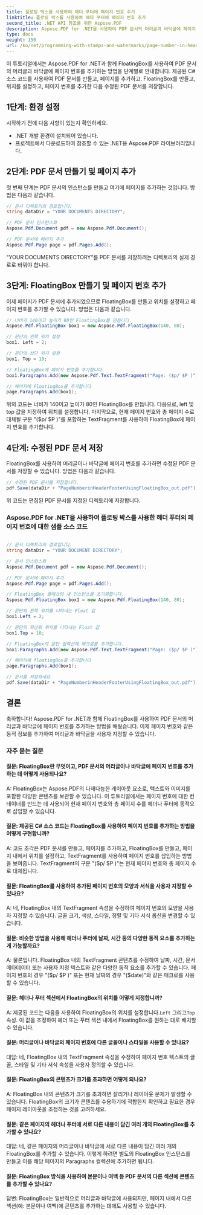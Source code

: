 ```yaml
---
title: 플로팅 박스를 사용하여 헤더 푸터에 페이지 번호 추가
linktitle: 플로팅 박스를 사용하여 헤더 푸터에 페이지 번호 추가
second_title: .NET API 참조를 위한 Aspose.PDF
description: Aspose.PDF for .NET을 사용하여 PDF 문서의 머리글과 바닥글에 페이지 번호를 추가하는 방법을 알아보세요.
type: docs
weight: 150
url: /ko/net/programming-with-stamps-and-watermarks/page-number-in-header-footer-using-floating-box/
---
```

이 튜토리얼에서는 Aspose.PDF for .NET과 함께 FloatingBox를 사용하여 PDF 문서의 머리글과 바닥글에 페이지 번호를 추가하는 방법을 단계별로 안내합니다. 제공된 C# 소스 코드를 사용하여 PDF 문서를 만들고, 페이지를 추가하고, FloatingBox를 만들고, 위치를 설정하고, 페이지 번호를 추가한 다음 수정된 PDF 문서를 저장합니다.

## 1단계: 환경 설정

시작하기 전에 다음 사항이 있는지 확인하세요.

- .NET 개발 환경이 설치되어 있습니다.
- 프로젝트에서 다운로드하여 참조할 수 있는 .NET용 Aspose.PDF 라이브러리입니다.

## 2단계: PDF 문서 만들기 및 페이지 추가

첫 번째 단계는 PDF 문서의 인스턴스를 만들고 여기에 페이지를 추가하는 것입니다. 방법은 다음과 같습니다.

```csharp
// 문서 디렉토리의 경로입니다.
string dataDir = "YOUR DOCUMENTS DIRECTORY";

// PDF 문서 인스턴스화
Aspose.Pdf.Document pdf = new Aspose.Pdf.Document();

// PDF 문서에 페이지 추가
Aspose.Pdf.Page page = pdf.Pages.Add();
```

"YOUR DOCUMENTS DIRECTORY"를 PDF 문서를 저장하려는 디렉토리의 실제 경로로 바꿔야 합니다.

## 3단계: FloatingBox 만들기 및 페이지 번호 추가

이제 페이지가 PDF 문서에 추가되었으므로 FloatingBox를 만들고 위치를 설정하고 페이지 번호를 추가할 수 있습니다. 방법은 다음과 같습니다.

```csharp
// 너비가 140이고 높이가 80인 FloatingBox를 만듭니다.
Aspose.Pdf.FloatingBox box1 = new Aspose.Pdf.FloatingBox(140, 80);

// 문단의 왼쪽 위치 설정
box1. Left = 2;

// 문단의 상단 위치 설정
box1. Top = 10;

// FloatingBox에 페이지 번호를 추가합니다.
box1.Paragraphs.Add(new Aspose.Pdf.Text.TextFragment("Page: ($p/ $P )"));

// 페이지에 FloatingBox를 추가합니다
page.Paragraphs.Add(box1);
```

위의 코드는 너비가 140이고 높이가 80인 FloatingBox를 만듭니다. 다음으로, left 및 top 값을 지정하여 위치를 설정합니다. 마지막으로, 현재 페이지 번호와 총 페이지 수로 대체될 구문 "($p/ $P )"를 포함하는 TextFragment를 사용하여 FloatingBox에 페이지 번호를 추가합니다.

## 4단계: 수정된 PDF 문서 저장

FloatingBox를 사용하여 머리글이나 바닥글에 페이지 번호를 추가하면 수정된 PDF 문서를 저장할 수 있습니다. 방법은 다음과 같습니다.

```csharp
// 수정된 PDF 문서를 저장합니다.
pdf.Save(dataDir + "PageNumberinHeaderFooterUsingFloatingBox_out.pdf");
```

위 코드는 편집된 PDF 문서를 지정된 디렉토리에 저장합니다.

### Aspose.PDF for .NET을 사용하여 플로팅 박스를 사용한 헤더 푸터의 페이지 번호에 대한 샘플 소스 코드 
```csharp

// 문서 디렉토리의 경로입니다.
string dataDir = "YOUR DOCUMENT DIRECTORY";

// 문서 인스턴스화
Aspose.Pdf.Document pdf = new Aspose.Pdf.Document();

// PDF 문서에 페이지 추가
Aspose.Pdf.Page page = pdf.Pages.Add();

// FloatingBox 클래스의 새 인스턴스를 초기화합니다.
Aspose.Pdf.FloatingBox box1 = new Aspose.Pdf.FloatingBox(140, 80);

// 문단의 왼쪽 위치를 나타내는 Float 값
box1.Left = 2;

// 문단의 최상위 위치를 나타내는 Float 값
box1.Top = 10;

// FloatingBox의 문단 컬렉션에 매크로를 추가합니다.
box1.Paragraphs.Add(new Aspose.Pdf.Text.TextFragment("Page: ($p/ $P )"));

// 페이지에 floatingBox를 추가합니다
page.Paragraphs.Add(box1);

// 문서를 저장하세요
pdf.Save(dataDir + "PageNumberinHeaderFooterUsingFloatingBox_out.pdf");

```

## 결론

축하합니다! Aspose.PDF for .NET과 함께 FloatingBox를 사용하여 PDF 문서의 머리글과 바닥글에 페이지 번호를 추가하는 방법을 배웠습니다. 이제 페이지 번호와 같은 동적 정보를 추가하여 머리글과 바닥글을 사용자 지정할 수 있습니다.

### 자주 묻는 질문

#### 질문: FloatingBox란 무엇이고, PDF 문서의 머리글이나 바닥글에 페이지 번호를 추가하는 데 어떻게 사용되나요?

A: FloatingBox는 Aspose.PDF의 다재다능한 레이아웃 요소로, 텍스트와 이미지를 포함한 다양한 콘텐츠를 보관할 수 있습니다. 이 튜토리얼에서는 페이지 번호에 대한 컨테이너를 만드는 데 사용되어 현재 페이지 번호와 총 페이지 수를 헤더나 푸터에 동적으로 삽입할 수 있습니다.

#### 질문: 제공된 C# 소스 코드는 FloatingBox를 사용하여 페이지 번호를 추가하는 방법을 어떻게 구현합니까?

A: 코드 조각은 PDF 문서를 만들고, 페이지를 추가하고, FloatingBox를 만들고, 페이지 내에서 위치를 설정하고, TextFragment를 사용하여 페이지 번호를 삽입하는 방법을 보여줍니다. TextFragment의 구문 "($p/ $P )"는 현재 페이지 번호와 총 페이지 수로 대체됩니다.

#### 질문: FloatingBox를 사용하여 추가된 페이지 번호의 모양과 서식을 사용자 지정할 수 있나요?

A: 네, FloatingBox 내의 TextFragment 속성을 수정하여 페이지 번호의 모양을 사용자 지정할 수 있습니다. 글꼴 크기, 색상, 스타일, 정렬 및 기타 서식 옵션을 변경할 수 있습니다.

#### 질문: 비슷한 방법을 사용해 헤더나 푸터에 날짜, 시간 등의 다양한 동적 요소를 추가하는 게 가능할까요?

A: 물론입니다. FloatingBox 내의 TextFragment 콘텐츠를 수정하여 날짜, 시간, 문서 메타데이터 또는 사용자 지정 텍스트와 같은 다양한 동적 요소를 추가할 수 있습니다. 페이지 번호의 경우 "($p/ $P )" 또는 현재 날짜의 경우 "($date)"와 같은 매크로를 사용할 수 있습니다.

#### 질문: 헤더나 푸터 섹션에서 FloatingBox의 위치를 어떻게 지정합니까?
 A: 제공된 코드는 다음을 사용하여 FloatingBox의 위치를 설정합니다.`Left` 그리고`Top` 속성. 이 값을 조정하여 헤더 또는 푸터 섹션 내에서 FloatingBox를 원하는 대로 배치할 수 있습니다.

#### 질문: 머리글이나 바닥글의 페이지 번호에 다른 글꼴이나 스타일을 사용할 수 있나요?

대답: 네, FloatingBox 내의 TextFragment 속성을 수정하여 페이지 번호 텍스트의 글꼴, 스타일 및 기타 서식 속성을 사용자 정의할 수 있습니다.

#### 질문: FloatingBox의 콘텐츠가 크기를 초과하면 어떻게 되나요?

A: FloatingBox 내의 콘텐츠가 크기를 초과하면 잘리거나 레이아웃 문제가 발생할 수 있습니다. FloatingBox의 크기가 콘텐츠를 수용하기에 적합한지 확인하고 필요한 경우 페이지 레이아웃을 조정하는 것을 고려하세요.

#### 질문: 같은 페이지의 헤더나 푸터에 서로 다른 내용이 담긴 여러 개의 FloatingBox를 추가할 수 있나요?

대답: 네, 같은 페이지의 머리글이나 바닥글에 서로 다른 내용이 담긴 여러 개의 FloatingBox를 추가할 수 있습니다. 이렇게 하려면 별도의 FloatingBox 인스턴스를 만들고 이를 해당 페이지의 Paragraphs 컬렉션에 추가하면 됩니다.

#### 질문: FloatingBox 방식을 사용하여 본문이나 여백 등 PDF 문서의 다른 섹션에 콘텐츠를 추가할 수 있나요?

답변: FloatingBox는 일반적으로 머리글과 바닥글에 사용되지만, 페이지 내에서 다른 섹션(예: 본문이나 여백)에 콘텐츠를 추가하는 데에도 사용할 수 있습니다.